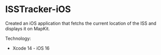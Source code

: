 # ISSTracker-iOS


Created an iOS application that fetchs the current location of the ISS and displays it on MapKit.

Technology:
- Xcode 14 - iOS 16
